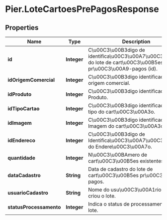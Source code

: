# Pier.LoteCartoesPrePagosResponse

## Properties
Name | Type | Description | Notes
------------ | ------------- | ------------- | -------------
**id** | **Integer** | C\u00C3\u00B3digo de identifica\u00C3\u00A7\u00C3\u00A3o do lote de cart\u00C3\u00B5es pr\u00C3\u00A9-pagos (id). | 
**idOrigemComercial** | **Integer** | C\u00C3\u00B3digo identificador da origem comercial. | 
**idProduto** | **Integer** | C\u00C3\u00B3digo identificador do Produto. | 
**idTipoCartao** | **Integer** | C\u00C3\u00B3digo identificador do tipo do cart\u00C3\u00A3o. | 
**idImagem** | **Integer** | C\u00C3\u00B3digo identificador da Imagem do cart\u00C3\u00A3o. | 
**idEndereco** | **Integer** | C\u00C3\u00B3digo de Identifica\u00C3\u00A7\u00C3\u00A3o do Endere\u00C3\u00A7o. | 
**quantidade** | **Integer** | N\u00C3\u00BAmero de cart\u00C3\u00B5es existentes no Lote. | 
**dataCadastro** | **String** | Data de cadastro do lote de cart\u00C3\u00B5es pr\u00C3\u00A9-pagos. | 
**usuarioCadastro** | **String** | Nome do usu\u00C3\u00A1rio que criou o lote. | 
**statusProcessamento** | **Integer** | Indica o status de processamento do lote. | 


